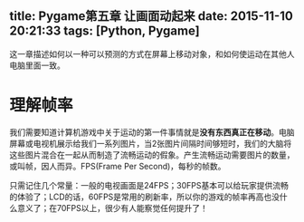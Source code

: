 title: Pygame第五章 让画面动起来
date: 2015-11-10 20:21:33
tags: [Python, Pygame]
---

这一章描述如何以一种可以预测的方式在屏幕上移动对象，和如何使运动在其他人电脑里面一致。

# 理解帧率

我们需要知道计算机游戏中关于运动的第一件事情就是**没有东西真正在移动**。电脑屏幕或电视机展示给我们一系列图片，当2张图片间隔时间够短时，我们的大脑将这些图片混合在一起从而制造了流畅运动的假象。产生流畅运动需要图片的数量，或叫帧，因人而异。FPS(Frame Per Second)，每秒的帧数。

只需记住几个常量：一般的电视画面是24FPS；30FPS基本可以给玩家提供流畅的体验了；LCD的话，60FPS是常用的刷新率，所以你的游戏的帧率再高也没什么意义了；在70FPS以上，很少有人能察觉任何提升了！
